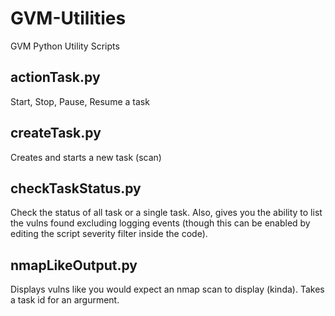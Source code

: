 # GVM-Utilities
GVM Python Utility Scripts
## actionTask.py 
Start, Stop, Pause, Resume a task
## createTask.py 
Creates and starts a new task (scan) 
## checkTaskStatus.py
Check the status of all task or a single task. Also, gives you the ability to list the vulns found excluding logging events (though this can be enabled by editing the script severity filter inside the code). 
## nmapLikeOutput.py
Displays vulns like you would expect an nmap scan to display (kinda). Takes a task id for an argurment. 

